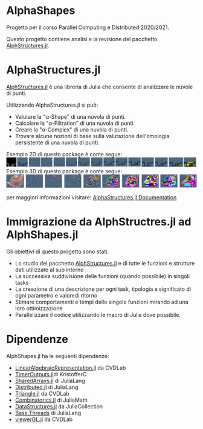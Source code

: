 # AlphaShapes
Progetto per il corso Parallel Computing e Distributed 2020/2021.

Questo progetto contiene analisi e la revisione del pacchetto [AlphStructures.jl](https://github.com/eOnofri04/AlphaStructures.jl).
# AlphaStructures.jl
[AlphStructures.jl](https://github.com/eOnofri04/AlphaStructures.jl) è una libreria di Julia che consente di analizzare le nuvole di punti.

Utilizzando AlphaStructures.jl si può:

- Valutare la "α-Shape" di una nuvola di punti.
- Calcolare la "α-Filtration" di una nuvola di punti.
- Creare la "α-Complex" di una nuvola di punti.
- Trovare alcune nozioni di base sulla valutazione dell'omologia persistente di una nuvola di punti.

Esempio 2D di questo package è come segue:
  ![2D example](https://github.com/luigibvl/AlphaShapes.jl/blob/master/docs/lar.png)
Esempio 3D di questo package è come segue:
  ![2D example](https://github.com/luigibvl/AlphaShapes.jl/blob/master/docs/teapot.png)
 
per maggiori informazioni visitare: [AlphaStructures.jl Documentation](https://eonofri04.github.io/AlphaStructures.jl/dev/)

# Immigrazione da AlphStructres.jl ad AlphShapes.jl
Gli obiettivi di questo progetto sono stati:
- Lo studio del pacchetto [AlphStructures.jl](https://github.com/eOnofri04/AlphaStructures.jl) e di tutte le funzioni e strutture dati utilizzate al suo interno
- La successiva suddivisione delle funzioni (quando possibile) in singoli tasks
- La creazione di una descrizione per ogni task, tipologia e significato di ogni parametro e valoredi ritorno
- Stimare comportamenti e tempi delle singole funzioni mirando ad una loro ottimizzazione
- Parallelizzare il codice utilizzando le macro di Julia dove possibile.
# Dipendenze
AlphShapes.jl ha le seguenti dipendenze:
- [LinearAlgebraicRepresentation.jl](https://github.com/cvdlab/LinearAlgebraicRepresentation.jl.git) da CVDLab
- [TimerOutputs.jl](https://github.com/KristofferC/TimerOutputs.jl.git)di KristofferC
- [SharedArrays.jl](https://github.com/JuliaLang/julia/tree/master/stdlib/SharedArrays) di JuliaLang
- [Distributed.jl](https://github.com/JuliaLang/julia/tree/master/stdlib/Distributed) di JuliaLang
- [Triangle.jl](https://github.com/cvdlab/Triangle.jl.git) da CVDLab
- [Combinatorics.jl](https://github.com/JuliaMath/Combinatorics.jl.git) di JuliaMath
- [DataStructures.jl](https://github.com/JuliaCollections/DataStructures.jl.git) da JuliaCollection
- [Base.Threads](https://github.com/JuliaLang/julia/tree/master/base) di JuliaLang
- [viewerGL.jl](https://github.com/cvdlab/ViewerGL.jl.git) da CVDLab
